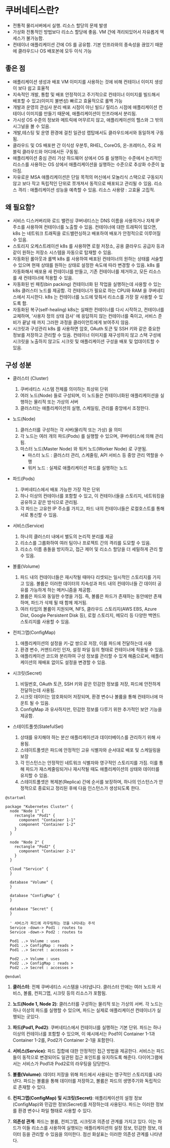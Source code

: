 # 쿠버네티스란?

* 전통적
	물리서버에서 실행. 리소스 할당의 문제 발생
* 가상화
	전통적인 방법보다 리소스 할당에 좋음. VM 간에 격리되있어서 자유롭게 액세스가 불가능함.
* 컨테이너
	애플리케이션 간에 OS 를 공유함. 기본 인프라와의 종속성을 끊었기 때문에 클라우드나 OS 배포본에 모두 이식 가능


## 좋은 점

* 애플리케이션 생성과 배포
	VM 이미지를 사용하는 것에 비해 컨테이너 이미지 생성이 보다 쉽고 효율적
* 지속적인 개발, 통합 및 배포
	안정적이고 주기적으로 컨테이너 이미지를 빌드해서 배포할 수 있고(이미지 불변성) 빠르고 효율적으로 롤백 가능
* 개발과 운영의 관심사 분리
	배포 시점이 아닌 빌드/ 릴리스 시점에 애플리케이션 컨테이너 이미지를 만들기 때문에, 애플리케이션이 인프라에서 분리됨.
* 가시성
	OS 수준의 정보와 메트릭에 머무르지 않고, 애플리케이션의 헬스와 그 밖의 시그널을 볼 수 있음.
* 개발,테스팅 및 운영 환경에 걸친 일관성
	랩탑에서도 클라우드에서와 동일하게 구동됨.
* 클라우드 및 OS 배포판 간 이식성
	우분투, RHEL, CoreOS, 온-프레미스, 주요 퍼블릭 클라우드와 어디에서든 구동됨.
* 애플리케이션 중심 관리
	가상 하드웨어 상에서 OS 를 실행하는 수준에서 논리적인 리소스를 사용하는 OS 상에서 애플리케이션을 실행하는 수준으로 추상화 수준이 높아짐.
* 자유로운 MSA
	애플리케이션은 단일 목적의 머신에서 모놀리식 스택으로 구동되지 않고 보다 작고 독립적인 단위로 쪼개져서 동적으로 배포되고 관리될 수 있음.
		리소스 격리 : 애플리케이션 성능을 예측할 수 있음.
		리소스 사용량 : 고효율 고집적.




## 왜 필요함?
* 서비스 디스커버리와 로드 밸런싱
	  쿠버네티스는 DNS 이름을 사용하거나 자체 IP 주소를 사용하여 컨테이너를 노출할 수 있음. 컨테이너에 대한 트래픽이 많으면, k8s 는 네트워크 트래픽을 로드밸런싱하고 배포하여 배포가 안정적으로 이루어질 수 있음.
* 스토리지 오케스트레이션
	k8s 를 사용하면 로컬 저장소, 공용 클라우드 공급자 등과 같이 원하는 저장소 시스템을 자동으로 탑재할 수 있음.
* 자동화된 롤아웃과 롤백
	  k8s 를 사용하여 배포된 컨테이너의 원하는 상태를 서술할 수 있으며 현재 상태를 원하는 상태로 설정한 속도에 따라 변경할 수 있음. k8s 를 자동화해서 배포용 새 컨테이너를 만들고, 기존 컨테이너를 제거하고, 모든 리소스를 새 컨테이너에 적용할 수 있음.
* 자동화된 빈 패킹(bin packing)
	  컨테이너화 된 작업을 실행하는데 사용할 수 있는 k8s 클러스터 노드를 제공함. 각 컨테이너가 필요로 하는 CPU와 RAM 을 쿠버네티스에서 지시한다. k8s 는 컨테이너를 노드에 맞춰서 리소스를 가장 잘 사용할 수 있도록 함.
* 자동화된 복구(self-healing)
	k8s는 실패한 컨테이너를 다시 시작하고, 컨테이너를 교체하며, '사용자 정의 상태 검사' 에 응답하지 않는 컨테이너를 죽이고, 서비스 준비가 끝날 때 까지 그러한 과정을 클라이언트에게 보여주지 않음.  
* 시크릿과 구성관리
	k8s 를 사용하면 암호, OAuth 토큰 및 SSH 키와 같은 중요한 정보를 저장하고 관리할 수 있음. 컨테이너 이미지를 재구성하지 않고 스택 구성에 시크릿을 노출하지 않고도 시크릿 및 애플리케이션 구성을 배포 및 업데이트할 수 있음.




## 구성 성분

* 클러스터 (Cluster)
	1. 쿠버네티스 시스템 전체를 의미하는 최상위 단위
	2. 여러 노드(Node) 들로 구성되며, 이 노드들은 컨테이너화된 애플리케이션을 실행하는 물리적 또는 가상의 서버
	3. 클러스터는 애플리케이션의 실행, 스케일링, 관리를 중앙에서 조정한다.

* 노드(Node)
	1. 클러스터를 구성하는 각 서버(물리적 또는 가상) 을 의미
	2. 각 노드는 여러 개의 파드(Pods) 를 실행할 수 있으며, 쿠버네티스에 의해 관리됨.
	3. 마스터 노드(Master Node) 와 워커 노드(Worker Node) 로 구분됨.
		* 마스터 노드 : 클러스터 관리, 스케줄링, API 서비스 등 중앙 관리 역할을 수행
		* 워커 노드 : 실제로 애플리케이션 파드를 실행하는 노드

* 파드(Pods)
	1. 쿠버네티스에서 배포 가능한 가장 작은 단위
	2. 하나 이상의 컨테이너를 포함할 수 있고, 이 컨테이너들을 스토리지, 네트워킹을 공유하고 같은 방식으로 관리됨.
	3. 각 파드는 고유한 IP 주소를 가지고, 파드 내의 컨테이너들은 로컬호스트를 통해 서로 통신할 수 있음.

* 서비스(Service)
	1. 하나의 클러스터 내에서 별도의 논리적 분리를 제공
	2. 리소스를 그룹화하여 여러 팀이나 프로젝트 간의 격리를 도모할 수 있음.
	3. 리소스 이름 충돌을 방지하고, 접근 제어 및 리소스 할당을 더 세밀하게 관리 할 수 있음.

* 볼륨(Volume)
	1. 파드 내의 컨테이너들은 재시작될 때마다 리셋되는 일시적인 스토리지를 가지고 있음. 볼륨은 이러한 데이터의 지속성과 파드 내의 컨테이너들 간 데이터 공유를 가능하게 하는 메커니즘을 제공함.
	2. 볼륨은 파드와 동일한 수명을 가짐. 즉, 볼륨은 파드가 존재하는 동안에만 존재하며, 파드가 삭제 될 때 함께 제거됨.
	3. 여러 타입의 볼륨이 지원되며, NFS, 클라우드 스토리지(AWS EBS, Azure Dist, Google Persistent Disk 등), 로컬 스토리지, 메모리 등 다양한 백엔드 스토리지를 사용할 수 있음.

* 컨피그맵(ConfigMap)
	1. 애플리케이션의 설정을 키-값 쌍으로 저장, 이를 파드에 전달하는데 사용
	2. 환경 변수, 커맨드라인 인자, 설정 파일 등의 형태로 컨테이너에 적용될 수 있음.
	3. 애플리케이션 코드와 분리하여 구성 정보를 관리할 수 있게 해줌으로써, 애플리케이션의 재배포 없이도 설정을 변경할 수 있음.

* 시크릿(Secret)
	1. 비밀번호, OAuth 토큰, SSH 키와 같은 민감한 정보를 저장, 파드에 안전하게 전달하는데 사용됨.
	2. 시크릿 데이터는 암호화되어 저장되며, 환경 변수나 볼륨을 통해 컨테이너에 마운트 될 수 있음.
	3. ConfigMap 과 유사하지만, 민감한 정보를 다루기 위한 추가적인 보안 기능을 제공함.

* 스테이트풀셋(StatefulSet)
	1. 상태를 유지해야 하는 분산 애플리케이션과 데이터베이스를 관리하기 위해 사용됨. 
	2. 스테이트풀셋은 파드에 안정적인 고유 식별자와 순서대로 배포 및 스케일링을 보장
	3. 각 인스턴스는 안정적인 네트워크 식별자와 영구적인 스토리지를 가짐. 이를 통해 파드가 재스케줄링되거나 재시작될 때도 애플리케이션의 상태와 데이터를 유지할 수 있음.
	4. 스테이트풀셋은 복제본(Replica) 간에 순서를 보장하며, 하나의 인스턴스가 안정적으로 종료되고 정리된 후에 다음 인스턴스가 생성되도록 한다.


```plantuml
@startuml

package "Kubernetes Cluster" {
  node "Node 1" {
    rectangle "Pod1" {
      component "Container 1-1"
      component "Container 1-2"
    }
  }

  node "Node 2" {
    rectangle "Pod2" {
      component "Container 2-1"
    }
  }

  Cloud "Service" {
  }

  database "Volume" {
  }

  database "ConfigMap" {
  }

  database "Secret" {
  }

  ' 서비스가 파드에 라우팅하는 것을 나타내는 주석
  Service -down-> Pod1 : routes to
  Service -down-> Pod2 : routes to
  
  Pod1 ..> Volume : uses
  Pod1 ..> ConfigMap : reads >
  Pod1 ..> Secret : accesses >
  
  Pod2 ..> Volume : uses
  Pod2 ..> ConfigMap : reads >
  Pod2 ..> Secret : accesses >

@enduml

```

1. **클러스터**: 전체 쿠버네티스 시스템을 나타냅니다. 클러스터 안에는 여러 노드와 서비스, 볼륨, 컨피그맵, 시크릿 등의 리소스가 포함됨.
    
2. **노드(Node 1, Node 2)**: 클러스터를 구성하는 물리적 또는 가상의 서버. 각 노드는 하나 이상의 파드를 실행할 수 있으며, 파드는 실제로 애플리케이션 컨테이너가 실행되는 곳있다.
    
3. **파드(Pod1, Pod2)**: 쿠버네티스에서 컨테이너를 실행하는 기본 단위. 파드는 하나 이상의 컨테이너를 포함할 수 있으며, 이 예시에서는 Pod1이 Container 1-1과 Container 1-2를, Pod2가 Container 2-1을 포함한다.
    
4. **서비스(Service)**: 파드 집합에 대한 안정적인 접근 방법을 제공한다. 서비스는 파드들이 동적으로 변경되어도 일관된 접근 포인트를 유지하도록 해준다. 다이어그램에서는 서비스가 Pod1과 Pod2로의 라우팅을 담당한다.
    
5. **볼륨(Volume)**: 데이터 저장을 위해 파드에서 사용되는 영구적인 스토리지를 나타낸다. 파드는 볼륨을 통해 데이터를 저장하고, 볼륨은 파드의 생명주기와 독립적으로 존재할 수 있다.
    
6. **컨피그맵(ConfigMap) 및 시크릿(Secret)**: 애플리케이션의 설정 정보(ConfigMap)와 민감한 정보(Secret)를 저장하는데 사용된다. 파드는 이러한 정보를 환경 변수나 파일 형태로 사용할 수 있다.
    
7. **의존성 관계**: 파드는 볼륨, 컨피그맵, 시크릿과 의존성 관계를 가지고 있다. 이는 파드가 이들 리소스를 사용하여 실행되는 애플리케이션의 설정 정보, 민감한 정보, 데이터 등을 관리할 수 있음을 의미한다. 점선 화살표는 이러한 의존성 관계를 나타낸다.